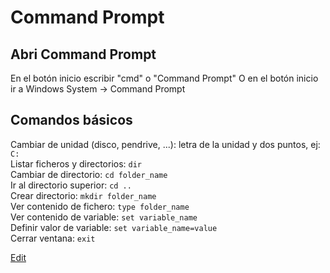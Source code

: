 # Command Prompt

## Abri Command Prompt

En el botón inicio escribir "cmd" o "Command Prompt"
O en el botón inicio ir a Windows System -> Command Prompt

## Comandos básicos
Cambiar de unidad (disco, pendrive, ...): letra de la unidad y dos puntos, ej: `C:`  
Listar ficheros y directorios: `dir`  
Cambiar de directorio: `cd folder_name`  
Ir al directorio superior: `cd ..`  
Crear directorio: `mkdir folder_name`  
Ver contenido de fichero: `type folder_name`  
Ver contenido de variable: `set variable_name`  
Definir valor de variable: `set variable_name=value`  
Cerrar ventana: `exit`  


[Edit](https://github.com/nicolasserrano/CS/edit/master/Cmd.md)
<style>
div.container ul, div.container ol {
    padding-left: 1.4em;
}
</style>

